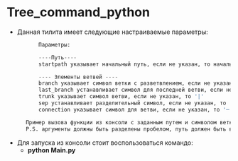 # Tree_command_python
+ Данная тилита имеет следующие настраиваемые параметры:
```python
          Параметры:

          ----Путь----
          startpath указывает начальный путь, если не указан, то начальный путь каталог, в котором находится файл

          ---- Элементы ветвей ----
          branch указывает символ ветки с разветвлением, если не указано, то '├'
          last_branch устанавливает символ для последней ветви, если не указан, то '└'
          trunk указывает символ ветви, если не указан, то '|'
          sep устанавливает разделительный символ, если не указан, то ''
          connection указывает символ для ветви, если не указан, то '─'

      Пример вызова функции из консоли с заданным путем и символом ветки: python Main.py startpath = "D: \ Project \ Python project" branch = ├
      P.S. аргументы должны быть разделены пробелом, путь должен быть в кавычках
```
+ Для запуска из консоли стоит воспользоваться командо:
  + **python Main.py**
